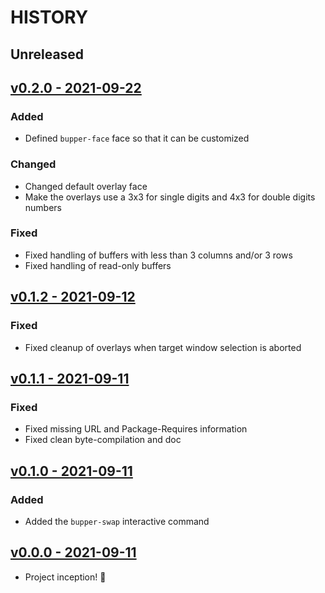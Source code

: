 # HISTORY

## Unreleased

## [v0.2.0 - 2021-09-22](https://github.com/se7entyse7en/bupper/compare/v0.1.2...v0.2.0)

### Added

- Defined `bupper-face` face so that it can be customized

### Changed

- Changed default overlay face
- Make the overlays use a 3x3 for single digits and 4x3 for double digits numbers

### Fixed

- Fixed handling of buffers with less than 3 columns and/or 3 rows
- Fixed handling of read-only buffers


## [v0.1.2 - 2021-09-12](https://github.com/se7entyse7en/bupper/compare/v0.1.1...v0.1.2)

### Fixed

- Fixed cleanup of overlays when target window selection is aborted

## [v0.1.1 - 2021-09-11](https://github.com/se7entyse7en/bupper/compare/v0.1.0...v0.1.1)

### Fixed

- Fixed missing URL and Package-Requires information
- Fixed clean byte-compilation and doc

## [v0.1.0 - 2021-09-11](https://github.com/se7entyse7en/bupper/compare/v0.0.0...v0.1.0)

### Added

- Added the `bupper-swap` interactive command

## [v0.0.0 - 2021-09-11](https://github.com/se7entyse7en/bupper/compare/f93a6425def3802734b26b893830138434254b57...v0.0.0)

- Project inception! :tada:
